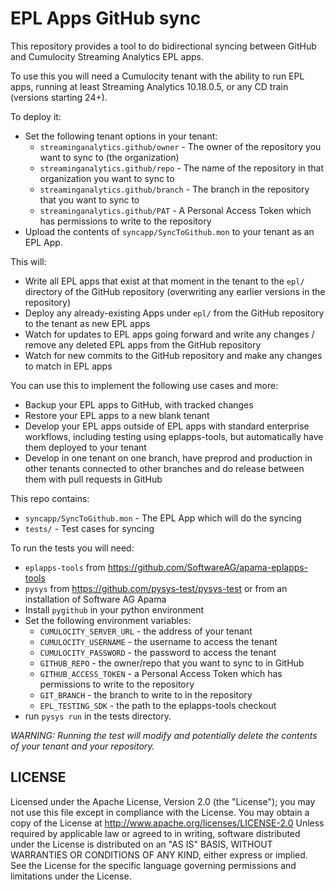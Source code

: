 EPL Apps GitHub sync
====================

This repository provides a tool to do bidirectional syncing between GitHub and Cumulocity Streaming Analytics EPL apps.

To use this you will need a Cumulocity tenant with the ability to run EPL apps, running at least Streaming Analytics 10.18.0.5, or any CD train (versions starting 24+).

To deploy it:

- Set the following tenant options in your tenant:
	- `streaminganalytics.github/owner` - The owner of the repository you want to sync to (the organization)
	- `streaminganalytics.github/repo` - The name of the repository in that organization you want to sync to
	- `streaminganalytics.github/branch` - The branch in the repository that you want to sync to
	- `streaminganalytics.github/PAT` - A Personal Access Token which has permissions to write to the repository
- Upload the contents of `syncapp/SyncToGithub.mon` to your tenant as an EPL App.

This will:

- Write all EPL apps that exist at that moment in the tenant to the `epl/` directory of the GitHub repository (overwriting any earlier versions in the repository)
- Deploy any already-existing Apps under `epl/` from the GitHub repository to the tenant as new EPL apps
- Watch for updates to EPL apps going forward and write any changes / remove any deleted EPL apps from the GitHub repository
- Watch for new commits to the GitHub repository and make any changes to match in EPL apps

You can use this to implement the following use cases and more:

- Backup your EPL apps to GitHub, with tracked changes
- Restore your EPL apps to a new blank tenant
- Develop your EPL apps outside of EPL apps with standard enterprise workflows, including testing using eplapps-tools, but automatically have them deployed to your tenant
- Develop in one tenant on one branch, have preprod and production in other tenants connected to other branches and do release between them with pull requests in GitHub 

This repo contains:

- `syncapp/SyncToGithub.mon` - The EPL App which will do the syncing
- `tests/` - Test cases for syncing

To run the tests you will need:

- `eplapps-tools` from https://github.com/SoftwareAG/apama-eplapps-tools
- `pysys` from https://github.com/pysys-test/pysys-test or from an installation of Software AG Apama
- Install `pygithub` in your python environment
- Set the following environment variables:
	- `CUMULOCITY_SERVER_URL` - the address of your tenant
	- `CUMULOCITY_USERNAME` - the username to access the tenant
	- `CUMULOCITY_PASSWORD` - the password to access the tenant
	- `GITHUB_REPO` - the owner/repo that you want to sync to in GitHub
	- `GITHUB_ACCESS_TOKEN` - a Personal Access Token which has permissions to write to the repository
	- `GIT_BRANCH` - the branch to write to in the repository
	- `EPL_TESTING_SDK` - the path to the eplapps-tools checkout
- run `pysys run` in the tests directory.

*WARNING: Running the test will modify and potentially delete the contents of your tenant and your repository.*

LICENSE
-------

Licensed under the Apache License, Version 2.0 (the "License"); you may not use this 
file except in compliance with the License. You may obtain a copy of the License at
http://www.apache.org/licenses/LICENSE-2.0
Unless required by applicable law or agreed to in writing, software distributed under the
License is distributed on an "AS IS" BASIS, WITHOUT WARRANTIES OR CONDITIONS OF ANY KIND, 
either express or implied. 
See the License for the specific language governing permissions and limitations under the License.
